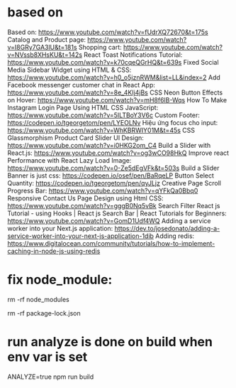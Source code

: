 # based on

Based on: https://www.youtube.com/watch?v=fUdrXQ72670&t=175s
Catalog and Product page: https://www.youtube.com/watch?v=I8GRy7GA3lU&t=181s
Shopping cart: https://www.youtube.com/watch?v=NVssb8XHsKU&t=142s
React Toast Notifications Tutorial: https://www.youtube.com/watch?v=k70cqeQGrHQ&t=639s
Fixed Social Media Sidebar Widget using HTML & CSS: https://www.youtube.com/watch?v=h0_o5jznRWM&list=LL&index=2
Add Facebook messenger customer chat in React App: https://www.youtube.com/watch?v=8e_4KIj4jBs
CSS Neon Button Effects on Hover: https://www.youtube.com/watch?v=mH8f6lB-Wqs
How To Make Instagram Login Page Using HTML CSS JavaScript: https://www.youtube.com/watch?v=5ILTBoY3V6c
Custom Footer: https://codepen.io/tgeorgetom/pen/LYEOLNv
Hiệu ứng focus cho input: https://www.youtube.com/watch?v=WhKBRWIY01M&t=45s
CSS Glassmorphism Product Card Slider UI Design: https://www.youtube.com/watch?v=i0HKG2om_C4
Build a Slider with React.js: https://www.youtube.com/watch?v=og3wCO98HkQ
Improve react Performance with React Lazy Load Image: https://www.youtube.com/watch?v=0-Ze5dEgVFk&t=503s
Build a Slider Banner is just css: https://codepen.io/osef/pen/BaRqeLP
Button Select Quantity: https://codepen.io/tgeorgetom/pen/qyJLjz
Creative Page Scroll Progress Bar: https://www.youtube.com/watch?v=qYFkQa0Bbq0
Responsive Contact Us Page Design using Html CSS: https://www.youtube.com/watch?v=gggB0Nq5vBk
Search Filter React js Tutorial - using Hooks | React js Search Bar | React Tutorials for Beginners: https://www.youtube.com/watch?v=GomD1Udf4WQ
Adding a service worker into your Next.js application: https://dev.to/josedonato/adding-a-service-worker-into-your-next-js-application-1dib
Adding redis: https://www.digitalocean.com/community/tutorials/how-to-implement-caching-in-node-js-using-redis

# fix node_module:

rm -rf node_modules

rm -rf package-lock.json

# run analyze is done on build when env var is set

ANALYZE=true npm run build

